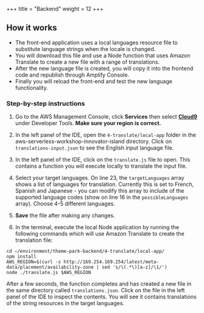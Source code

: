+++
title = "Backend"
weight = 12
+++

## How it works

* The front-end application uses a local languages resource file to substitute language strings when the locale is changed. 
* You will download this file and use a Node function that uses Amazon Translate to create a new file with a range of translations.
* After the new language file is created, you will copy it into the frontend code and republish through Amplify Console.
* Finally you will reload the front-end and test the new language functionality.

### Step-by-step instructions ###

1. Go to the AWS Management Console, click **Services** then select [**Cloud9**](https://console.aws.amazon.com/cloud9) under Developer Tools. **Make sure your region is correct.**
2. In the left panel of the IDE, open the ```4-translate/local-app``` folder in the aws-serverless-workshop-innovator-island directory. Click on ```translations-input.json``` to see the English input language file.
3. In the left panel of the IDE, click on the ```translate.js``` file to open. This contains a function you will execute locally to translate the input file.

4. Select your target languages. On line 23, the ```targetLanguages``` array shows a list of languages for translation. Currently this is set to French, Spanish and Japanese - you can modify this array to include of the supported language codes (show on line 16 in the ```possibleLanguages``` array). Choose 4-5 different languages.
5. **Save** the file after making any changes.
6. In the terminal, execute the local Node application by running the following commands which will use Amazon Translate to create the translation file:

```
cd ~/environment/theme-park-backend/4-translate/local-app/
npm install 
AWS_REGION=$(curl -s http://169.254.169.254/latest/meta-data/placement/availability-zone | sed 's/\(.*\)[a-z]/\1/')
node ./translate.js $AWS_REGION
```

After a few seconds, the function completes and has created a new file in the same directory called ```translations.json```. Click on the file in the left panel of the IDE to inspect the contents. You will see it contains translations of the string resources in the target languages.
